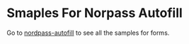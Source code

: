 # Smaples For Norpass Autofill 

Go to [nordpass-autofill](https://nikolnikofftheoriginal.github.io/nordpass-autofill/) to see all the samples for forms.

